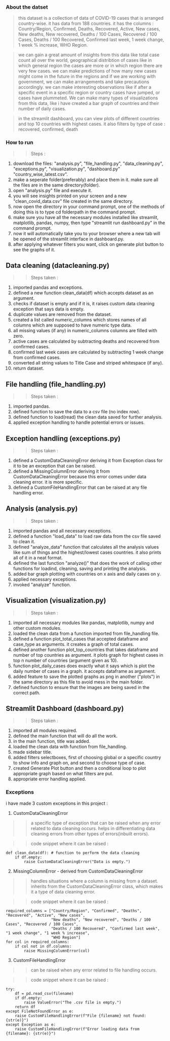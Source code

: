 ### About the datset
> this dataset is a collection of data of COVID-19 cases that is arranged country-wise. it has data from 188 countries. it has the columns : Country/Region, Confirmed, Deaths, Recovered, Active, New cases, New deaths, New recovered, Deaths / 100 Cases, Recovered / 100 Cases, Deaths / 100 Recovered, Confirmed last week, 1 week change, 1 week % increase, WHO Region. 

> we can gain a great amount of insights from this data like total case count all over the world, geographical distribtion of cases like in which general region the cases are more or in which region there are very few cases. we can make predictions of how many new cases might come in the future in the regions and if we are working with government, we can make arrangements and take precautions accordingly. we can make interesting observations like if after a specific event in a specific region or country cases have jumped, or cases have plummeted. We can make many types of visualizations from this data, like i have created a bar graph of countries and their number of daily cases.

> in the streamlit dashboard, you can view plots of different countries and top 10 countries with highest cases. it also filters by type of case : recovered, confirmed, death

### How to run
>> Steps :
1) download the files: "analysis.py", "file_handling.py", "data_cleaning.py", "exceptions.py", "visualization.py", "dashboard.py" "country_wise_latest.csv".
2) make a seperate folder(preferably) and place them in it. make sure all the files are in the same directory(folder).
3) open "analysis.py" file and execute it.
4) you will see insights printed on your screen and a new "clean_covid_data.csv" file created in the same directory.
5) now open the directory in your command prompt, one of the methods of doing this is to type cd folderpath in the command prompt.
6) make sure you have all the necessary modules installed like streamlit, matplotlib, pandas, numpy, then type "streamlit run dashboard.py" in the command prompt.
7) now it will automatically take you to your browser where a new tab will be opened of the streamlit interface in dashboard.py.
8) after applying whatever filters you want, click on generate plot button to see the graphs of it.

## Data cleaning (datacleaning.py)
>> Steps taken :
1) imported pandas and exceptions.
2) defined a new function clean_data(df) which accepts dataset as an argument.
3) checks if dataset is empty and if it is, it raises custom data cleaning exception that says data is empty.
4) duplicate values are removed from the dataset.
5) created a list called numeric_columns which stores names of all columns which are supposed to have numeric type data.
6) all missing values (if any) in numeric_columns columns are filled with zero.
7) active cases are calculated by subtracting deaths and recovered from confirmed cases.
8) confirmed last week cases are calculated by subtracting 1 week change from confirmed cases.
9) converted all string values to Title Case and striped whitespace (if any).
10) return dataset.

## File handling (file_handling.py)
>> Steps taken :
1) imported pandas.
2) defined function to save the data to a csv file (no index row).
3) defined function to load(read) the clean data saved for further analysis.
4) applied exception handling to handle potential errors or issues.

## Exception handling (exceptions.py)
>> Steps taken : 
1) defined a CustomDataCleaningError deriving it from Exception class for it to be an exception that can be raised.
2) defined a MissingColumnError deriving it from CustomDataCleaningError because this error comes under data cleaning error. it is more specific.
3) defined a CustomFileHandlingError that can be raised at any file handling error.

## Analysis (analysis.py)
>> Steps taken : 
1) imported pandas and all necessary exceptions.
2) defined a function "load_data" to load raw data from the csv file saved to clean it.
3) defined "analyze_data" function that calculates all the analysis values like sum of things and the highest/lowest cases countries. it also prints all of it in a neat format.
4) defined the last function "analyze()" that does the work of calling other functions for loadind, cleaning, saving and printing the analysis.
5) added bar graph plotting with countries on x axis and daily cases on y.
6) applied necessary exceptions. 
7) invoked "analyze" function.

## Visualization (visualization.py)
>> Steps taken :
1) imported all necessary modules like pandas, matplotlib, numpy and other custom modules.
2) loaded the clean data from a function imported from file_handling file.
3) defined a function plot_total_cases that accepted dataframe and case_type as arguments. it creates a graph of total cases.
4) defined another function plot_top_countries that takes dataframe and number of top countries as argument. it plots graph for highest cases in top n number of countries (argument given as 10).
5) function plot_daily_cases does exactly what it says which is plot the daily number of cases in a graph. it accepts dataframe as argument.
6) added feature to save the plotted graphs as png in another ("plots") in the same directory as this file to avoid mess in the main folder.
7) defined function to ensure that the images are being saved in the correct path.

## Streamlit Dashboard (dashboard.py)
>> Steps taken :
1) imported all modules required.
2) defined the main function that will do all the work.
3) in the main function, title was added.
4) loaded the clean data with function from file_handling.
5) made sidebar title.
6) added filters selectboxes, first of choosing global or a specific country to show info and graph on, and second to choose type of case.
7) created Generate Plot button and then a conditional loop to plot appropriate graph based on what filters are put.
8) appropriate error handling applied.

### Exceptions
i have made 3 custom exceptions in this project : 
1) CustomDataCleaningError
>> a specific type of exception that can be raised when any error related to data cleaning occurs. helps in differentiating data cleaning errors from other types of errors(inbuilt errors).

>> code snippet where it can be raised :

    def clean_data(df): # function to perform the data cleaning
        if df.empty:
            raise CustomDataCleaningError("Data is empty.") 

2) MissingColumnError - derived from CustomDataCleaningError
>> handles situations where a column is missing from a dataset. inherits from the CustomDataCleaningError class, which makes it a type of data cleaning error. 

>> code snippet where it can be raised :

    required_columns = ["Country/Region", "Confirmed", "Deaths", "Recovered", "Active", "New cases",
                        "New deaths", "New recovered", "Deaths / 100 Cases", "Recovered / 100 Cases",
                        "Deaths / 100 Recovered", "Confirmed last week", "1 week change", "1 week % increase",
                        "WHO Region"]
    for col in required_columns:
        if col not in df.columns:
            raise MissingColumnError(col)

3) CustomFileHandlingError
>> can be raised when any error related to file handling occurs.

>> code snippet where it can be raised :

    try:
        df = pd.read_csv(filename)
        if df.empty:
            raise ValueError("The .csv file is empty.")
        return df 
    except FileNotFoundError as e: 
        raise CustomFileHandlingError(f"File {filename} not found: {str(e)}")
    except Exception as e:
        raise CustomFileHandlingError(f"Error loading data from {filename}: {str(e)}")